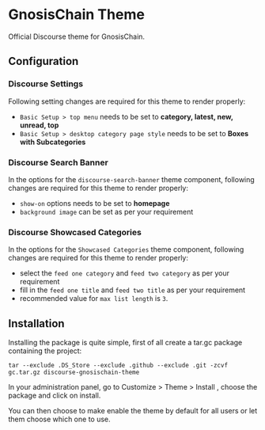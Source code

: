 # GnosisChain Theme

Official Discourse theme for GnosisChain.

## Configuration

### Discourse Settings

Following setting changes are required for this theme to render properly:

- `Basic Setup > top menu` needs to be set to **category, latest, new, unread, top**
- `Basic Setup > desktop category page style` needs to be set to **Boxes with Subcategories**

### Discourse Search Banner

In the options for the `discourse-search-banner` theme component, following changes are required for this theme to render properly:

- `show-on` options needs to be set to **homepage**
- `background image` can be set as per your requirement

### Discourse Showcased Categories

In the options for the `Showcased Categories` theme component, following changes are required for this theme to render properly:

- select the `feed one category` and `feed two category` as per your requirement
- fill in the `feed one title` and `feed two title` as per your requirement
- recommended value for `max list length` is `3`.


## Installation

Installing the package is quite simple, first of all create a tar.gc package containing the project:

```
tar --exclude .DS_Store --exclude .github --exclude .git -zcvf gc.tar.gz discourse-gnosischain-theme
```

In your administration panel, go to Customize > Theme > Install , choose the package and click on install.

You can then choose to make enable the theme by default for all users or let them choose which one to use.